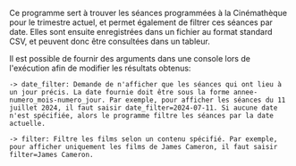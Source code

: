 Ce programme sert à trouver les séances programmées à la Cinémathèque pour le trimestre actuel, et permet également de filtrer ces séances par date. Elles sont ensuite enregistrées dans un fichier au format standard CSV, et peuvent donc être consultées dans un tableur.

Il est possible de fournir des arguments dans une console lors de l'exécution afin de modifier les résultats obtenus:

    -> date_filter: Demande de n'afficher que les séances qui ont lieu à un jour précis. La date fournie doit être sous la forme annee-numero_mois-numero_jour. Par exemple, pour afficher les séances du 11 juillet 2024, il faut saisir date_filter=2024-07-11. Si aucune date n'est spécifiée, alors le programme filtre les séances par la date actuelle.

    -> filter: Filtre les films selon un contenu spécifié. Par exemple, pour afficher uniquement les films de James Cameron, il faut saisir filter=James Cameron.

    


